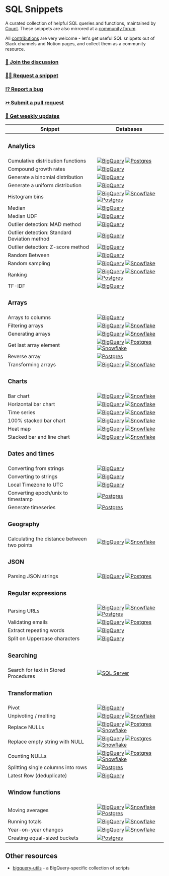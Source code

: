 # SQL Snippets
 
A curated collection of helpful SQL queries and functions, maintained by [Count](https://count.co). These snippets are also mirrored at a [community forum](https://sql-snippets.count.co).

All [contributions](./CONTRIBUTING.md) are very welcome - let's get useful SQL snippets out of Slack channels and Notion pages, and collect them as a community resource.

### [💬 Join the discussion](https://sql-snippets.count.co)
### [🙋‍♀️ Request a snippet](https://github.com/count/sql-snippets/issues/new?assignees=&labels=help+wanted&template=snippet-request.md&title=%5BSNIPPET+REQUEST%5D+)
### [⁉️ Report a bug](https://github.com/count/sql-snippets/issues/new?assignees=&labels=bug&template=bug_report.md&title=%5BBUG%5D+)
### [↣ Submit a pull request](https://github.com/count/sql-snippets/compare)
### [💌 Get weekly updates](https://sqlsnippets.substack.com/p/coming-soon?r=itwes&utm_campaign=post&utm_medium=web&utm_source=copy)

<!--
Database badges

The colour of the badge is taken from the dominant colour of the database logo.

![BigQuery](https://img.shields.io/badge/BigQuery-4387FB)
![Postgres](https://img.shields.io/badge/Postgres-336791)
![Snowflake](https://img.shields.io/badge/Snowflake-29B5E8)
![SQL Server](https://img.shields.io/badge/SQL%20Server-A91D22)
-->

| Snippet | Databases |
| ------- | --------- |
| <h3>Analytics</h3> | |
| Cumulative distribution functions | [![BigQuery](https://img.shields.io/badge/BigQuery-4387fb)](./bigquery/cdf.md) [![Postgres](https://img.shields.io/badge/Postgres-336791)](./postgres/cume_dist.md) |
| Compound growth rates | [![BigQuery](https://img.shields.io/badge/BigQuery-4387fb)](./bigquery/compound-growth-rates.md) |
| Generate a binomial distribution | [![BigQuery](https://img.shields.io/badge/BigQuery-4387fb)](./bigquery/binomial-distribution.md) |
| Generate a uniform distribution | [![BigQuery](https://img.shields.io/badge/BigQuery-4387fb)](./bigquery/uniform-distribution.md) |
| Histogram bins | [![BigQuery](https://img.shields.io/badge/BigQuery-4387fb)](./bigquery/histogram-bins.md) [![Snowflake](https://img.shields.io/badge/Snowflake-29B5E8)](./snowflake/histogram-bins.md) [![Postgres](https://img.shields.io/badge/Postgres-336791)](./postgres/histogram-bins.md) |
| Median | [![BigQuery](https://img.shields.io/badge/BigQuery-4387fb)](./bigquery/median.md) |
| Median UDF | [![BigQuery](https://img.shields.io/badge/BigQuery-4387fb)](./bigquery/median-udf.md) |
| Outlier detection: MAD method | [![BigQuery](https://img.shields.io/badge/BigQuery-4387fb)](./bigquery/outliers-mad.md) |
| Outlier detection: Standard Deviation method | [![BigQuery](https://img.shields.io/badge/BigQuery-4387fb)](./bigquery/outliers-stdev.md) |
| Outlier detection: Z-score method | [![BigQuery](https://img.shields.io/badge/BigQuery-4387fb)](./bigquery/outliers-z.md) |
| Random Between | [![BigQuery](https://img.shields.io/badge/BigQuery-4387fb)](./bigquery/rand_between.md) |
| Random sampling | [![BigQuery](https://img.shields.io/badge/BigQuery-4387fb)](./bigquery/random-sampling.md) [![Snowflake](https://img.shields.io/badge/Snowflake-29B5E8)](./snowflake/random-sampling.md) |
| Ranking | [![BigQuery](https://img.shields.io/badge/BigQuery-4387fb)](./bigquery/rank.md) [![Snowflake](https://img.shields.io/badge/Snowflake-29B5E8)](./snowflake/rank.md) [![Postgres](https://img.shields.io/badge/Postgres-336791)](./postgres/rank.md) |
| TF-IDF | [![BigQuery](https://img.shields.io/badge/BigQuery-4387fb)](./bigquery/tf-idf.md) |
| <h3>Arrays</h3>| |
| Arrays to columns | [![BigQuery](https://img.shields.io/badge/BigQuery-4387FB)](./bigquery/array-to-columns.md) |
| Filtering arrays | [![BigQuery](https://img.shields.io/badge/BigQuery-4387fb)](./bigquery/filtering-arrays.md) [![Snowflake](https://img.shields.io/badge/Snowflake-29B5E8)](./snowflake/filtering-arrays.md) |
| Generating arrays | [![BigQuery](https://img.shields.io/badge/BigQuery-4387fb)](./bigquery/generating-arrays.md) [![Snowflake](https://img.shields.io/badge/Snowflake-29B5E8)](./snowflake/generate-arrays.md) |
| Get last array element | [![BigQuery](https://img.shields.io/badge/BigQuery-4387fb)](./bigquery/get-last-array-element.md) [![Postgres](https://img.shields.io/badge/Postgres-336791)](./postgres/get-last-array-element.md) [![Snowflake](https://img.shields.io/badge/Snowflake-29B5E8)](./snowflake/last-array-element.md) |
| Reverse array | [![Postgres](https://img.shields.io/badge/Postgres-336791)](./postgres/array-reverse.md) |
| Transforming arrays | [![BigQuery](https://img.shields.io/badge/BigQuery-4387fb)](./bigquery/transforming-arrays.md) [![Snowflake](https://img.shields.io/badge/Snowflake-29B5E8)](./snowflake/transforming-arrays.md) |
| <h3>Charts</h3>| |
| Bar chart | [![BigQuery](https://img.shields.io/badge/BigQuery-4387FB)](./bigquery/bar-chart.md) [![Snowflake](https://img.shields.io/badge/Snowflake-29B5E8)](./snowflake/bar-chart.md) |
| Horizontal bar chart | [![BigQuery](https://img.shields.io/badge/BigQuery-4387FB)](./bigquery/horizontal-bar.md) [![Snowflake](https://img.shields.io/badge/Snowflake-29B5E8)](./snowflake/horizontal-bar.md) |
| Time series | [![BigQuery](https://img.shields.io/badge/BigQuery-4387FB)](./bigquery/timeseries.md) [![Snowflake](https://img.shields.io/badge/Snowflake-29B5E8)](./snowflake/timeseries.md) |
| 100% stacked bar chart | [![BigQuery](https://img.shields.io/badge/BigQuery-4387FB)](./bigquery/100-stacked-bar.md ) [![Snowflake](https://img.shields.io/badge/Snowflake-29B5E8)](./snowflake/100-stacked-bar.md) |
| Heat map | [![BigQuery](https://img.shields.io/badge/BigQuery-4387FB)](./bigquery/heatmap.md) [![Snowflake](https://img.shields.io/badge/Snowflake-29B5E8)](./snowflake/heatmap.md)  |
| Stacked bar and line chart | [![BigQuery](https://img.shields.io/badge/BigQuery-4387FB)](./bigquery/stacked-bar-line.md) [![Snowflake](https://img.shields.io/badge/Snowflake-29B5E8)](./snowflake/stacked-bar-line.md)  |
| <h3>Dates and times</h3>| |
| Converting from strings | [![BigQuery](https://img.shields.io/badge/BigQuery-4387fb)](./bigquery/convert-string-datetimes.md) |
| Converting to strings | [![BigQuery](https://img.shields.io/badge/BigQuery-4387fb)](./bigquery/convert-datetimes-string.md) |
| Local Timezone to UTC | [![BigQuery](https://img.shields.io/badge/BigQuery-4387fb)](./bigquery/localtz-to-utc.md) |
| Converting epoch/unix to timestamp | [![Postgres](https://img.shields.io/badge/Postgres-336791)](./postgres/convert-epoch-to-timestamp.md) |
| Generate timeseries | [![Postgres](https://img.shields.io/badge/Postgres-336791)](./postgres/generate-timeseries.md) |
| <h3>Geography</h3>| |
| Calculating the distance between two points | [![BigQuery](https://img.shields.io/badge/BigQuery-4387fb)](./bigquery/geographical-distance.md) [![Snowflake](https://img.shields.io/badge/Snowflake-29B5E8)](./snowflake/geographical-distance.md) |
| <h3>JSON</h3>| |
| Parsing JSON strings | [![BigQuery](https://img.shields.io/badge/BigQuery-4387fb)](./bigquery/json-strings.md) [![Postgres](https://img.shields.io/badge/Postgres-336791)](./postgres/json-strings.md) |
| <h3>Regular expressions</h3>| |
| Parsing URLs | [![BigQuery](https://img.shields.io/badge/BigQuery-4387fb)](./bigquery/regex-parse-url.md) [![Snowflake](https://img.shields.io/badge/Snowflake-29B5E8)](./snowflake/parse-url.md) [![Postgres](https://img.shields.io/badge/Postgres-336791)](./postgres/regex-parse-url.md) |
| Validating emails | [![BigQuery](https://img.shields.io/badge/BigQuery-4387fb)](./bigquery/regex-email.md) [![Postgres](https://img.shields.io/badge/Postgres-336791)](./postgres/regex-email.md) |
| Extract repeating words |  [![BigQuery](https://img.shields.io/badge/BigQuery-4387fb)](./bigquery/repeating-words.md) |
| Split on Uppercase characters | [![BigQuery](https://img.shields.io/badge/BigQuery-4387fb)](./bigquery/split-uppercase.md) |
| <h3>Searching</h3>| |
| Search for text in Stored Procedures | [![SQL Server](https://img.shields.io/badge/SQL%20Server-A91D22)](./mssql/search-stored-procedures.md) |
| <h3>Transformation</h3>| |
| Pivot | [![BigQuery](https://img.shields.io/badge/BigQuery-4387fb)](./bigquery/pivot.md) |
| Unpivoting / melting | [![BigQuery](https://img.shields.io/badge/BigQuery-4387fb)](./bigquery/unpivot-melt.md) [![Snowflake](https://img.shields.io/badge/Snowflake-29B5E8)](./snowflake/unpivot-melt.md) | 
| Replace NULLs | [![BigQuery](https://img.shields.io/badge/BigQuery-4387fb)](./bigquery/replace-null.md) [![Postgres](https://img.shields.io/badge/Postgres-336791)](./postgres/replace-null.md) [![Snowflake](https://img.shields.io/badge/Snowflake-29B5E8)](./snowflake/replace-null.md) |
| Replace empty string with NULL | [![BigQuery](https://img.shields.io/badge/BigQuery-4387fb)](./bigquery/replace-empty-strings-null.md) [![Postgres](https://img.shields.io/badge/Postgres-336791)](./postgres/replace-empty-strings-null.md) [![Snowflake](https://img.shields.io/badge/Snowflake-29B5E8)](./snowflake/replace-empty-strings-null.md) |
| Counting NULLs | [![BigQuery](https://img.shields.io/badge/BigQuery-4387fb)](./bigquery/count-nulls.md) [![Postgres](https://img.shields.io/badge/Postgres-336791)](./postgres/count-nulls.md) [![Snowflake](https://img.shields.io/badge/Snowflake-29B5E8)](./snowflake/count-nulls.md) |
| Splitting single columns into rows | [![Postgres](https://img.shields.io/badge/Postgres-336791)](./postgres/split-column-to-rows.md) |
| Latest Row (deduplicate) | [![BigQuery](https://img.shields.io/badge/BigQuery-4387fb)](./bigquery/latest-row.md) |
| <h3>Window functions</h3>| |
| Moving averages | [![BigQuery](https://img.shields.io/badge/BigQuery-4387fb)](./bigquery/moving-average.md) [![Snowflake](https://img.shields.io/badge/Snowflake-29B5E8)](./snowflake/moving-average.md) [![Postgres](https://img.shields.io/badge/Postgres-336791)](./postgres/moving-average.md) |
| Running totals | [![BigQuery](https://img.shields.io/badge/BigQuery-4387fb)](./bigquery/running-total.md) [![Snowflake](https://img.shields.io/badge/Snowflake-29B5E8)](./snowflake/running-total.md) |
| Year-on-year changes | [![BigQuery](https://img.shields.io/badge/BigQuery-4387fb)](./bigquery/yoy.md) [![Snowflake](https://img.shields.io/badge/Snowflake-29B5E8)](./snowflake/yoy.md) |
| Creating equal-sized buckets | [![Postgres](https://img.shields.io/badge/Postgres-336791)](./postgres/ntile.md) |

## Other resources
- [bigquery-utils](https://github.com/GoogleCloudPlatform/bigquery-utils) - a BigQuery-specific collection of scripts
